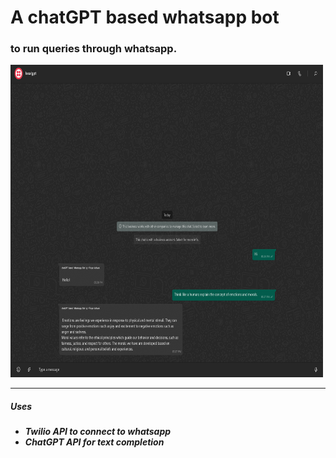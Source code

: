 # A chatGPT based whatsapp bot
### to run queries through whatsapp. 

<img src="https://github.com/Achumi-vitope/Personal-Projects/blob/main/ChatGPT-WhatsApp-Bot/image.png" width="500" height="500">
<hr>

<h5> Uses <h5>
<ul>
  <li> Twilio API to connect to whatsapp </li>
  <li> ChatGPT API for text completion </li>
<ul>
